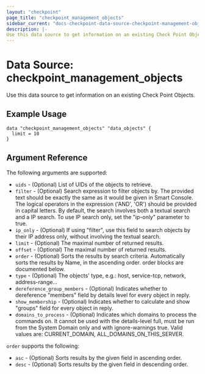 ```yaml
---
layout: "checkpoint"
page_title: "checkpoint_management_objects"
sidebar_current: "docs-checkpoint-data-source-checkpoint-management-objects"
description: |-
Use this data source to get information on an existing Check Point Objects.
---
```


# Data Source: checkpoint_management_objects

Use this data source to get information on an existing Check Point Objects.

## Example Usage


```hcl
data "checkpoint_management_objects" "data_objects" {
  limit = 10
}
```

## Argument Reference

The following arguments are supported:

* `uids` - (Optional) List of UIDs of the objects to retrieve.
* `filter` - (Optional) Search expression to filter objects by. The provided text should be exactly the same as it would be given in Smart Console. The logical operators in the expression ('AND', 'OR') should be provided in capital letters. By default, the search involves both a textual search and a IP search. To use IP search only, set the "ip-only" parameter to true.
* `ip_only` - (Optional) If using "filter", use this field to search objects by their IP address only, without involving the textual search.
* `limit` - (Optional) The maximal number of returned results.
* `offset` - (Optional) The maximal number of returned results.
* `order` - (Optional) Sorts the results by search criteria. Automatically sorts the results by Name, in the ascending order. order blocks are documented below.
* `type` - (Optional) The objects' type, e.g.: host, service-tcp, network, address-range...
* `dereference_group_members` - (Optional) Indicates whether to dereference "members" field by details level for every object in reply.
* `show_membership` - (Optional) Indicates whether to calculate and show "groups" field for every object in reply.
* `domains_to_process` - (Optional) Indicates which domains to process the commands on. It cannot be used with the details-level full, must be run from the System Domain only and with ignore-warnings true. Valid values are: CURRENT_DOMAIN, ALL_DOMAINS_ON_THIS_SERVER.

`order` supports the following:

* `asc` - (Optional) Sorts results by the given field in ascending order.
* `desc` - (Optional) Sorts results by the given field in descending order.